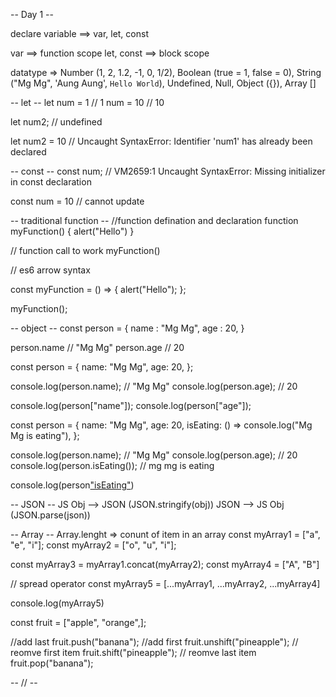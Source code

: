 -- Day 1 --

declare variable ==> var, let, const

var ==> function scope
let, const ==> block scope

datatype =>
Number (1, 2, 1.2, -1, 0, 1/2),
Boolean (true = 1, false = 0),
String ("Mg Mg", 'Aung Aung', `Hello World`),
Undefined, Null,
Object ({}),
Array []

-- let --
let num = 1 // 1
num = 10 // 10

let num2; // undefined

let num2 = 10 // Uncaught SyntaxError: Identifier 'num1' has already been declared

-- const --
const num;
// VM2659:1 Uncaught SyntaxError: Missing initializer in const declaration

const num = 10 // cannot update

-- traditional function --
//function defination and declaration
function myFunction() {
alert("Hello")
}

// function call to work
myFunction()

// es6 arrow syntax

const myFunction = () => {
alert("Hello");
};

myFunction();

-- object --
const person = {
name : "Mg Mg",
age : 20,
}

person.name // "Mg Mg"
person.age // 20

const person = {
name: "Mg Mg",
age: 20,
};

console.log(person.name); // "Mg Mg"
console.log(person.age); // 20

console.log(person["name"]);
console.log(person["age"]);

const person = {
name: "Mg Mg",
age: 20,
isEating: () => console.log("Mg Mg is eating"),
};

console.log(person.name); // "Mg Mg"
console.log(person.age); // 20
console.log(person.isEating()); // mg mg is eating

console.log(person["isEating"]())

-- JSON --
JS Obj --> JSON (JSON.stringify(obj))
JSON --> JS Obj (JSON.parse(json))

-- Array --
Array.lenght => conunt of item in an array
const myArray1 = ["a", "e", "i"];
const myArray2 = ["o", "u", "i"];

const myArray3 = myArray1.concat(myArray2);
const myArray4 = ["A", "B"]

// spread operator
const myArray5 = [...myArray1, ...myArray2, ...myArray4]

console.log(myArray5)

const fruit = ["apple", "orange",];

//add last
fruit.push("banana");
//add first
fruit.unshift("pineapple");
// reomve first item
fruit.shift("pineapple");
// reomve last item
fruit.pop("banana");

-- // --
